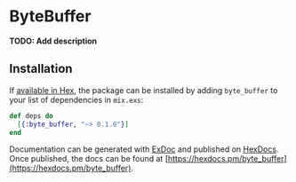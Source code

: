# ByteBuffer

**TODO: Add description**

## Installation

If [available in Hex](https://hex.pm/docs/publish), the package can be installed
by adding `byte_buffer` to your list of dependencies in `mix.exs`:

```elixir
def deps do
  [{:byte_buffer, "~> 0.1.0"}]
end
```

Documentation can be generated with [ExDoc](https://github.com/elixir-lang/ex_doc)
and published on [HexDocs](https://hexdocs.pm). Once published, the docs can
be found at [https://hexdocs.pm/byte_buffer](https://hexdocs.pm/byte_buffer).

